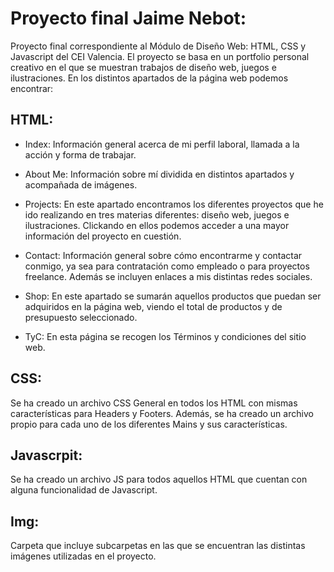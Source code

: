 # Proyecto final Jaime Nebot:
Proyecto final correspondiente al Módulo de Diseño Web: HTML, CSS y Javascript del CEI Valencia. El proyecto se basa en un portfolio personal creativo en el que se muestran trabajos de diseño web, juegos e ilustraciones. En los distintos apartados de la página web podemos encontrar:

## HTML:
- Index:
Información general acerca de mi perfil laboral, llamada a la acción y forma de trabajar.

- About Me:
Información sobre mí dividida en distintos apartados y acompañada de imágenes.

- Projects:
En este apartado encontramos los diferentes proyectos que he ido realizando en tres materias diferentes: diseño web, juegos e ilustraciones. Clickando en ellos podemos acceder a una mayor información del proyecto en cuestión.

- Contact:
Información general sobre cómo encontrarme y contactar conmigo, ya sea para contratación como empleado o para proyectos freelance. Además se incluyen enlaces a mis distintas redes sociales.

- Shop:
En este apartado se sumarán aquellos productos que puedan ser adquiridos en la página web, viendo el total de productos y de presupuesto seleccionado.

- TyC:
En esta página se recogen los Términos y condiciones del sitio web.

## CSS:
Se ha creado un archivo CSS General en todos los HTML con mismas características para Headers y Footers. Además, se ha creado un archivo propio para cada uno de los diferentes Mains y sus características.

## Javascrpit:
Se ha creado un archivo JS para todos aquellos HTML que cuentan con alguna funcionalidad de Javascript.

## Img:
Carpeta que incluye subcarpetas en las que se encuentran las distintas imágenes utilizadas en el proyecto.
